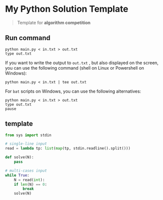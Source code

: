 # My Python Solution Template

> Template for **algorithm competition**

## Run command

```shell
python main.py < in.txt > out.txt
type out.txt
```

If you want to write the output to `out.txt` , but also displayed on the screen, you can use the following command (shell on Linux or Powershell on Windows):

```shell
python main.py < in.txt | tee out.txt
```

For `bat` scripts on Windows, you can use the following alternatives:

```shell
python main.py < in.txt > out.txt
type out.txt
pause
```

## template

```Python
from sys import stdin

# single-line input
read = lambda tp: list(map(tp, stdin.readline().split()))

def solve(N):
    pass

# multi-cases input
while True:
    N = read(int):
    if len(N) == 0: 
        break
    solve(N)

```
